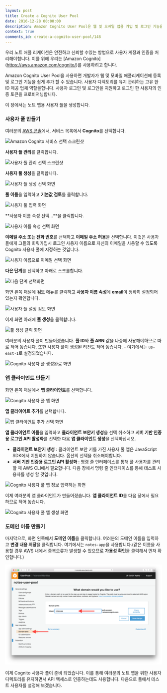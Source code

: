 ```yaml
---
layout: post
title: Create a Cognito User Pool
date: 2016-12-28 00:00:00
description: Amazon Cognito User Pool은 웹 및 모바일 앱용 가입 및 로그인 기능을 처리합니다. 우리는 서버리스 앱을위한 사용자를 저장하고 관리하기 위해 Cognito User Pool을 만들 예정입니다. 우리는 사용자가 이메일로 로그인하기를 원하기 때문에 이메일 주소를 사용자 이름 옵션으로 사용합니다. 또한 Cognito 사용자 풀의 앱 클라이언트로 앱을 설정할 예정입니다.
context: true
comments_id: create-a-cognito-user-pool/148
---
```


우리 노트 애플 리케이션은 안전하고 신뢰할 수있는 방법으로 사용자 계정과 인증을 처리해야합니다. 이를 위해 우리는 [Amazon Cognito] (https://aws.amazon.com/cognito/)를 사용하려고 합니다.

Amazon Cognito User Pool을 사용하면 개발자가 웹 및 모바일 애플리케이션에 등록 및 로그인 기능을 쉽게 추가 할 수 있습니다. 사용자 디렉토리를 유지 관리하는 고유 한 ID 제공 업체 역할을합니다. 사용자 로그인 및 로그인을 지원하고 로그인 한 사용자의 인증 토큰을 프로비저닝합니다.

이 장에서는 노트 앱용 사용자 풀을 생성합니다.

### 사용자 풀 만들기

여러분의 [AWS 콘솔](https://console.aws.amazon.com)에서, 서비스 목록에서 **Cognito**를 선택합니다.

![Amazon Cognito 서비스 선택 스크린샷](/assets/cognito-user-pool/select-cognito-service.png)

**사용자 풀 관리**를 클릭합니다.

![사용자 풀 관리 선택 스크린샷](/assets/cognito-user-pool/select-manage-your-user-pools.png)

**사용자 풀 생성**을 클릭합니다.

![사용자 풀 생성 선택 화면](/assets/cognito-user-pool/select-create-a-user-pool.png)

**풀 이름**을 입력하고 **기본값 검토**를 클릭합니다.

![사용자 풀 입력 화면](/assets/cognito-user-pool/fill-in-user-pool-info.png)

**사용자 이름 속성 선택...**을 클릭합니다.

![사용자 이름 속성 선택 화면](/assets/cognito-user-pool/choose-username-attributes.png)

**이메일 주소 또는 전화 번호**를 선택하고 **이메일 주소 허용**을 선택합니다. 이것은 사용자들에게 그들의 회워가입시 로그인 사용자 이름으로 자신의 이메일을 사용할 수 있도록 Cognito 사용자 풀에 지정하는 것입니다.

![사용자 이름으로 이메일 선택 화면](/assets/cognito-user-pool/select-email-address-as-username.png)

**다은 단계**를 선택하고 아래로 스크롤합니다.

![다음 단계 선택화면](/assets/cognito-user-pool/select-next-step-attributes.png)

화면 왼쪽 패널에 **검토** 메뉴를 클릭하고 **사용자 이름 속성**에 **email**이 정확히 설정되어 있는지 확인합니다.

![사용자 풀 설정 검토 화면](/assets/cognito-user-pool/review-user-pool-settings.png)

이제 화면 아래에 **풀 생성**을 클릭합니다.

![풀 생성 클릭 화면](/assets/cognito-user-pool/select-create-pool.png)

여러분의 사용자 풀이 만들어졌습니다. **풀 ID**와 **풀 ARN** 값을 나중에 사용해야하므로 따로 적어 놓습니다. 또한 사용자 풀이 생성된 리전도 적어 놓습니다. - 여기에서는 `us-east-1`로 설정되었습니다.

![Cognito 사용자 풀 생성완료 화면](/assets/cognito-user-pool/user-pool-created.png)

### 앱 클라이언트 만들기

화면 왼쪽 패널에서 **앱 클라이언트**를 선택합니다.

![Congito 사용자 풀 앱 화면](/assets/cognito-user-pool/select-user-pool-apps.png)

**앱 클라이어트 추가**를 선택합니다.

![앱 클라이언트 추가 선택 화면](/assets/cognito-user-pool/select-add-an-app.png)

**앱 클라이언트 이름**을 입력하고 **클라이언트 보안키 생성**을 선택 취소하고 **서버 기반 인증용 로그인 API 활성화**를 선택한 다음 **앱 클라이언트 생성**을 선택하십시오.

- **클라이언트 보안키 생성** : 클라이언트 보안 키를 가진 사용자 풀 앱은 JavaScript SDK에서 지원하지 않습니다. 옵션의 선택을 취소해야합니다.
- **서버 기반 인증용 로그인 API 활성화** : 명령 줄 인터페이스를 통해 풀 사용자를 관리 할 때 AWS CLI에서 필요합니다. 다음 장에서 명령 줄 인터페이스를 통해 테스트 사용자를 생성 할 것입니다.


![Cognito 사용자 풀 앱 정보 입력하는 화면](/assets/cognito-user-pool/fill-user-pool-app-info.png)

이제 여러분의 앱 클라이언트가 만들어졌습니다. **앱 클라이언트 ID**를 다음 장에서 필요하므로 적어 놓습니다.

![Cognito 사용자 풀 앱 생성 화면](/assets/cognito-user-pool/user-pool-app-created.png)


### 도메인 이름 만들기

마지막으로, 화면 왼쪽에서 **도메인 이름**을 클릭합니다. 여러분의 도메인 이름을 입력하고 **변경 내용 저장**을 클릭합니다. 여기에서는 `notes-app`을 사용합니다.(같은 이름을 사용할 경우 AWS 내에서 중복오류가 발생할 수 있으므로 **가용성 확인**을 클릭해서 먼저 확인합니다.)

![Congito 사용자 풀 앱 도메인 이름 생성 화면](/assets/cognito-user-pool/user-pool-domain-name.png)

이제 Cognito 사용자 풀이 준비 되었습니다. 이를 통해 여러분의 노트 앱을 위한 사용자 디렉토리를 유지하면서 API 액세스로 인증하는데도 사용합니다. 다음으로 풀에서 테스트 사용자를 설정해 보겠습니다. 
